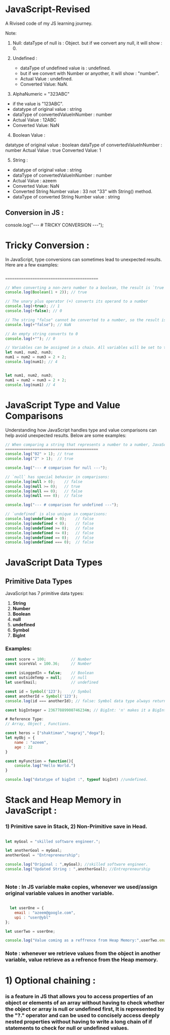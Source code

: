 # JavaScript-Revised
A Rivised code of my JS learning journey.

Note:

1) Null:
      dataType of null is : Object.
      but if we convert any null, it will show : 0.

2) Undefined :
     - dataType of undefined value is : undefined.
     - but if we convert with Number or anyother, it 
       will show : "number".
     - Actual Value : undefined.
     - Converted Value: NaN.

3) AlphaNumeric = "323ABC"

  - if the value is "123ABC".
  - datatype of original value :  string
  - dataType of convertedValueInNumber :  number
  - Actual Value : 12ABC
  - Converted Value: NaN  

4) Boolean Value :

 datatype of original value :  boolean
 dataType of convertedValueInNumber :  number
 Actual Value : true
 Converted Value: 1


5)  String :

 - datatype of original value :  string
 - dataType of convertedValueInNumber :  number
 - Actual Value : azeem
 - Converted Value: NaN
 - Converted String Number value :  33 not "33" with 
   String() method.
 - dataType of converted String Number value :  string


## Conversion in JS : 

console.log("--- # TRICKY CONVERSION ---");

# Tricky Conversion : 

In JavaScript, type conversions can sometimes lead to unexpected results. Here are a few examples:

```javascript

=========================================

// When converting a non-zero number to a boolean, the result is `true`
console.log(Boolean(1 + 2)); // true

// The unary plus operator (+) converts its operand to a number
console.log(+true); // 1
console.log(+false); // 0

// The string "false" cannot be converted to a number, so the result is NaN (Not-a-Number)
console.log(+"false"); // NaN

// An empty string converts to 0
console.log(+""); // 0

// Variables can be assigned in a chain. All variables will be set to the result of the expression on the right-hand side.
let num1, num2, num3;
num1 = num2 = num3 = 2 + 2;
console.log(num1); // 4


let num1, num2, num3;
num1 = num2 = num3 = 2 + 2;
console.log(num1) // 4

```

# JavaScript Type and Value Comparisons

Understanding how JavaScript handles type and value comparisons can help avoid unexpected results. Below are some examples:

```javascript
// When comparing a string that represents a number to a number, JavaScript attempts to convert the string to a number
=========================================
console.log("02" > 1); // true
console.log("2" > 1);  // true

console.log("--- # comparison for null ---");

// `null` has special behavior in comparisons:
console.log(null > 0);    // false
console.log(null >= 0);   // true
console.log(null == 0);   // false
console.log(null === 0);  // false

console.log("--- # comparison for undefined ---");

// `undefined` is also unique in comparisons:
console.log(undefined > 0);    // false
console.log(undefined < 0);    // false
console.log(undefined >= 0);   // false
console.log(undefined <= 0);   // false
console.log(undefined == 0);   // false
console.log(undefined === 0);  // false

```

# JavaScript Data Types

## Primitive Data Types
JavaScript has 7 primitive data types:

1. **String**
2. **Number**
3. **Boolean**
4. **null**
5. **undefined**
6. **Symbol**
7. **BigInt**

### Examples:

```javascript
const score = 100;           // Number
const scoreVal = 100.36;     // Number

const isLoggedIn = false;    // Boolean
const outsideTemp = null;    // null
let userEmail;               // undefined

const id = Symbol('123');    // Symbol
const anotherId = Symbol('123');
console.log(id === anotherId); // false: Symbol data type always returns unique values.

const bigInteger = 23677889900746234n; // BigInt: 'n' makes it a BigInt
```

```javascript
# Reference Type:
// Array, Object , Functions.

const heros = ["shaktiman","nagraj","doga"];
let myObj = {
    name : "azeem",
    age : 22
}

const myFunction = function(){
    console.log("Hello World.")
}

console.log("datatype of bigInt :", typeof bigInt) //undefined.
```

# Stack and Heap Memory in JavaScript :
### 1) Primitive save in Stack,  2) Non-Primitive save in Head.

``` javascript

let myGoal = "skilled software engineer.";

let anotherGoal = myGoal;
anotherGoal = "Entrepreneurship";

console.log("Original : ",myGoal); //skilled software engineer.
console.log("Updated String : ",anotherGoal); //Entrepreneurship
   
```
### Note : In JS variable make copies, whenever we used/assign original variable values in another variable.

``` javascript 

  let userOne = {
    email : "azeem@google.com",
    upi : "user@ybl"
};

let userTwo = userOne;

console.log("Value coming as a reffrence from Heap Memory:",userTwo.email); // azeem@google.com

```

### Note : whenever we retrieve values from the object in another variable, value retrieve as a refrence from the Heap memory.


# 1) Optional chaining : 
### is a feature in JS that allows you to access properties of an object or elements of an array without having to check whether the object or array is null or undefined first, It is represented by the "?." operator and can be used to concisely access deeply nested properties without having to write a long chain of if statements to check for null or undefined values. 



